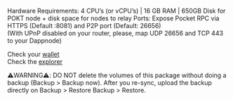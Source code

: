 Hardware Requirements: 4 CPU’s (or vCPU’s) | 16 GB RAM | 650GB Disk for POKT node + disk space for nodes to relay
Ports: Expose Pocket RPC via HTTPS (Default :8081) and P2P port (Default: 26656)  
(With UPnP disabled on your router, please, map UDP 26656 and TCP 443 to your Dappnode)  

Check your [wallet](https://wallet.pokt.network/)  
Check the [explorer](https://explorer.pokt.network/)

⚠️WARNING⚠️: DO NOT delete the volumes of this package without doing a backup (Backup > Backup now). After you re-sync, upload the backup directly on Backup > Restore Backup > Restore.

